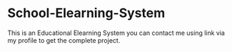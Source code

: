 # School-Elearning-System
This is an Educational Elearning System
you can contact me using link via my profile to get the complete project.
